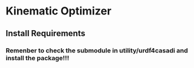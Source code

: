 # Kinematic Optimizer

## Install Requirements
### Remenber to check the submodule in utility/urdf4casadi and install the package!!!

